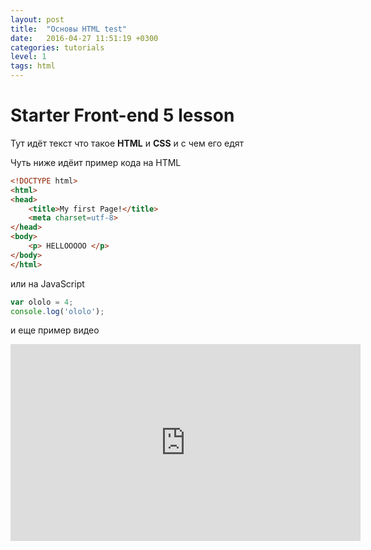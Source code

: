 ```yaml
---
layout: post
title:  "Основы HTML test"
date:   2016-04-27 11:51:19 +0300
categories: tutorials
level: 1
tags: html
---
```

# Starter Front-end 5 lesson

Тут идёт текст что такое **HTML** и **CSS** и с чем его едят

Чуть ниже идёит пример кода на HTML

```html
<!DOCTYPE html>
<html>
<head>
    <title>My first Page!</title>
    <meta charset=utf-8>
</head>
<body>
    <p> HELLOOOOO </p>
</body>
</html>
```
или на JavaScript

```javascript
var ololo = 4;
console.log('ololo');
```

и еще пример видео

<div class="flex-video widescreen">
<iframe width="560" height="315" src="https://www.youtube.com/embed/EzUB5GZqjgY" frameborder="0" allowfullscreen></iframe>
</div>